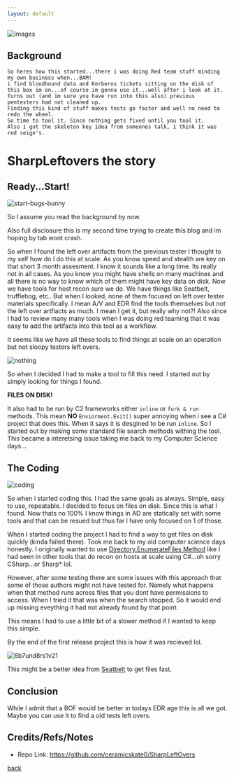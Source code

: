 ```yaml
---
layout: default
---
```


![images](https://github.com/ceramicskate0/ceramicskate0.github.io/assets/6934294/3a854c99-f469-446b-a291-0f1d4fdae787)

## Background 
    So heres how this started...there i was doing Red team stuff minding my own business when...BAM! 
    i find bloodhound data and Kerberos tickets sitting on the disk of this box im on...of course im gonna use it...well after i look at it. 
    Turns out (and im sure you have run into this also) previous pentesters had not cleaned up. 
    Finding this kind of stuff makes tests go faster and well no need to redo the wheel. 
    So time to tool it. Since nothing gets fixed until you tool it. 
    Also i got the skeleton key idea from someones talk, i think it was red seige's.

# SharpLeftovers the story

## Ready...Start!

![start-bugs-bunny](https://github.com/ceramicskate0/ceramicskate0.github.io/assets/6934294/af00e53b-f809-41d5-af9b-89d41acafc4d)

So I assume you read the background by now. 

Also full disclosure this is my second time trying to create this blog and im hoping by tab wont crash. 

So when I found the left over artifacts from the previous tester I thought to my self how do I do this at scale. As you know speed and stealth are key on that short 3 month assesment. I know it sounds like a long time. Its really not in all cases. 
As you know you might have shells on many machines and all there is no way to know which of them might have key data on disk. 
Now we have tools for host recon sure we do. We have things like Seatbelt, trufflehog, etc.. But when I looked, none of them focused on left over tester materials specifically. I mean A/V and EDR find the tools themselves but not the left over artfiacts as much.
I mean I get it, but really why not?! Also since I had to review many many tools when I was doing red teaming that it was easy to add the artifacts into this tool as a workflow.

It seems like we have all these tools to find things at scale on an operation but not sloopy testers left overs.

![nothing](https://github.com/ceramicskate0/ceramicskate0.github.io/assets/6934294/2f035b82-5551-4d79-9c64-851de5ec4359)

So when I decided I had to make a tool to fill this need. I started out by simply looking for things I found.

**FILES ON DISK!**

It also had to be run by C2 frameworks either `inline` or `fork & run` methods. This mean **NO** `Enviorment.Exit()` super annoying when i see a C# project that does this. When it says it is desgined to be run `inline`.
So I started out by making some standard file search methods withing the tool. This became a interetsing issue taking me back to my Computer Science days...


## The Coding

![coding](https://github.com/ceramicskate0/ceramicskate0.github.io/assets/6934294/f5e50dfe-e91b-4527-a2b8-356657ef380e)

So when i started coding this. I had the same goals as always. Simple, easy to use, repeatable.
I decided to focus on files on disk. Since this is what I found. Now thats no 100% I know things in AD are statically set with some tools and that can be resued but thus far I have only focused on 1 of those.

When I started coding the project I had to find a way to get files on disk quickly (kinda failed there). Took me back to my old computer science days honestly. I originally wanted to use [Directory.EnumerateFiles Method](https://learn.microsoft.com/en-us/dotnet/api/system.io.directory.enumeratefiles?view=net-7.0) like I had seen in other tools that do recon on hosts at scale using C#...oh sorry CSharp...or Sharp* lol. 

However, after some testing there are some issues with this approach that some of those authors might not have tested for. Namely what happens when that method runs across files that you dont have permissions to access. When I tried it that was when the search stopped. So it would end up missing eveything it had not already found by that point.

This means I had to use a little bit of a slower method if I wanted to keep this simple.

By the end of the first release project this is how it was recieved lol.

![6b7und8rs1v21](https://github.com/ceramicskate0/ceramicskate0.github.io/assets/6934294/e76e743a-5d1e-467c-85a4-120f5d9d1187)

This might be a better idea from [Seatbelt](https://github.com/GhostPack/Seatbelt/blob/master/Seatbelt/Util/MiscUtil.cs#L37) to get files fast.

## Conclusion

While I admit that a BOF would be better in todays EDR age this is all we got. Maybe you can use it to find a old tests left overs.

## Credits/Refs/Notes

- Repo Link: https://github.com/ceramicskate0/SharpLeftOvers

[back](./)
